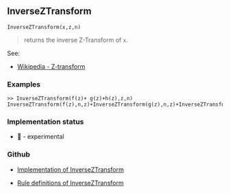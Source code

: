 ## InverseZTransform

```
InverseZTransform(x,z,n)
```

> returns the inverse Z-Transform of `x`.
 
 
See: 
* [Wikipedia - Z-transform](https://en.wikipedia.org/wiki/Z-transform) 

### Examples

```
>> InverseZTransform(f(z)+ g(z)+h(z),z,n) 
InverseZTransform(f(z),n,z)+InverseZTransform(g(z),n,z)+InverseZTransform(h(z),n,z)
```






### Implementation status

* &#x1F9EA; - experimental

### Github

* [Implementation of InverseZTransform](https://github.com/axkr/symja_android_library/blob/master/symja_android_library/matheclipse-core/src/main/java/org/matheclipse/core/reflection/system/InverseZTransform.java#L13) 

* [Rule definitions of InverseZTransform](https://github.com/axkr/symja_android_library/blob/master/symja_android_library/rules/InverseZTransformRules.m) 
